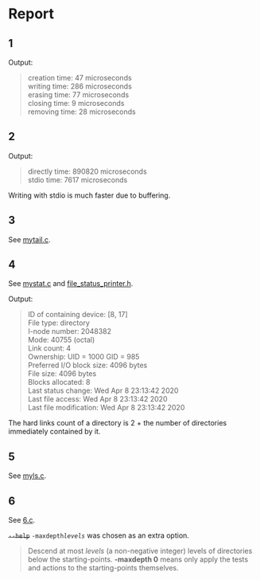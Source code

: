 # Report

## 1

Output:

> creation time: 47 microseconds  
writing time: 286 microseconds  
erasing time: 77 microseconds  
closing time: 9 microseconds  
removing time: 28 microseconds  

## 2

Output:

> directly time: 890820 microseconds  
stdio time: 7617 microseconds  

Writing with stdio is much faster due to buffering.

## 3

See [mytail.c](https://github.com/8symbols/operating-systems/blob/master/5/src/mytail.c).

## 4

See [mystat.c](https://github.com/8symbols/operating-systems/blob/master/5/src/mystat.c) and [file_status_printer.h](https://github.com/8symbols/operating-systems/blob/master/5/src/file_status_printer.h).

Output:

> ID of containing device:  [8, 17]  
File type:                directory  
I-node number:            2048382  
Mode:                     40755 (octal)  
Link count:               4  
Ownership:                UID = 1000   GID = 985  
Preferred I/O block size: 4096 bytes  
File size:                4096 bytes  
Blocks allocated:         8  
Last status change:       Wed Apr  8 23:13:42 2020  
Last file access:         Wed Apr  8 23:13:42 2020  
Last file modification:   Wed Apr  8 23:13:42 2020  

The hard links count of a directory is 2 + the number of directories immediately contained by it.

## 5

See [myls.c](https://github.com/8symbols/operating-systems/blob/master/5/src/myls.c).

## 6

See [6.c](https://github.com/8symbols/operating-systems/blob/master/5/src/6.c).

~~`--help`~~ `-maxdepth`_`levels`_ was chosen as an extra option.

> Descend at most _levels_ (a non-negative integer) levels of directories below the starting-points. **-maxdepth 0** means only apply the tests and actions to the starting-points themselves.
